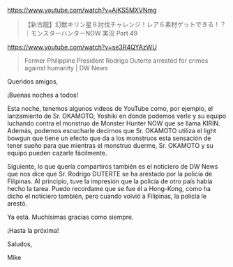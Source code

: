 https://www.youtube.com/watch?v=AjKS5MXVNmg

> 【新古龍】幻獣キリン星８討伐チャレンジ！レア６素材ゲットできる！？｜モンスターハンターNOW 実況 Part 49

https://www.youtube.com/watch?v=se3R4QYAzWU

> Former Philippine President Rodrigo Duterte arrested for crimes against humanity | DW News 

Queridos amigos,

¡Buenas noches a todos!

Esta noche, tenemos algunos videos de YouTube como, por ejemplo, el lanzamiento de Sr. OKAMOTO, Yoshiki en donde podemos verle y su equipo luchando contra el monstruo de Monster Hunter NOW que se llama KIRIN. Además, podemos escucharle decirnos que Sr. OKAMOTO utiliza el light bowgun que tiene un efecto que da a los monstruos esta sensación de tener sueño para que mientras el monstruo duerme, Sr. OKAMOTO y su equipo pueden cazarle fácilmente.

Siguiente, lo que quería compartiros también es el noticiero de DW News que nos dice que Sr. Rodrigo DUTERTE se ha arestado por la policía de Filipinas. Al principio, tuve la impresión que la policía de otro país había hecho la tarea. Puedo recordame que se fue él a Hong-Kong, como ha dicho el noticiero también, pero cuando volvió a Filipinas, la policía le arestó.

Ya está. Muchísimas gracias como siempre.

¡Hasta la próxima!

Saludos,

Mike
